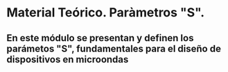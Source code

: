 # Material Teórico. Paràmetros "S".

## En este módulo se presentan y definen los parámetos "S", fundamentales para el diseño de dispositivos en microondas
